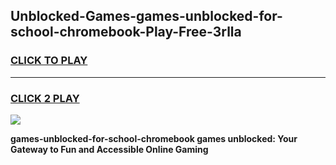 
## Unblocked-Games-games-unblocked-for-school-chromebook-Play-Free-3rlla
<h3>
<a href="https://premium76.site?title=games-unblocked-for-school-chromebook&ref=09A">CLICK TO PLAY</a></h3>
<hr>

<h3>
<a href="https://premium76.site?title=games-unblocked-for-school-chromebook&ref=09A">CLICK 2 PLAY</a>
  
</h3>

<a href="https://premium76.site?title=games-unblocked-for-school-chromebook&ref=09A"><img src="https://clearcache.store/games.png"></a>


**games-unblocked-for-school-chromebook games unblocked: Your Gateway to Fun and Accessible Online Gaming**
